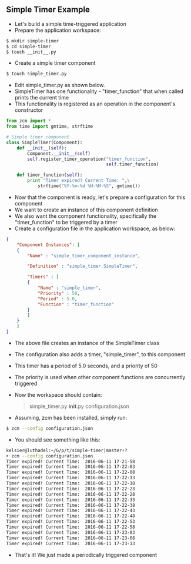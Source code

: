 Simple Timer Example
--------------------

* Let's build a simple time-triggered application
* Prepare the application workspace:

```bash
$ mkdir simple-timer
$ cd simple-timer
$ touch __init__.py
```

* Create a simple timer component

```bash
$ touch simple_timer.py
```

* Edit simple_timer.py as shown below. 
* SimpleTimer has one functionality - "timer_function" that when called prints the current time
* This functionality is registered as an operation in the component's constructor

```python
from zcm import *
from time import gmtime, strftime

# Simple timer component
class SimpleTimer(Component):
    def __init__(self):
        Component.__init__(self)
        self.register_timer_operation("timer_function", 
                                      self.timer_function)

    def timer_function(self):
        print "Timer expired! Current Time: ",\
            strftime("%Y-%m-%d %H-%M-%S", gmtime())
```

* Now that the component is ready, let's prepare a configuration for this component
* We want to create an instance of this component definition
* We also want the component functionality, specifically the "timer_function" to be triggered by a timer
* Create a configuration file in the application workspace, as below:

```json
{
    "Component Instances": [
	{
	    "Name" : "simple_timer_component_instance",

	    "Definition" : "simple_timer.SimpleTimer",

	    "Timers" : [
		{
		    "Name" : "simple_timer",
		    "Priority" : 50,
		    "Period" : 5.0,
		    "Function" : "timer_function"
		}
	    ]	    
	}
    ]
}
```

* The above file creates an instance of the SimpleTimer class
* The configuration also adds a timer, "simple_timer", to this component
* This timer has a period of 5.0 seconds, and a priority of 50
* The priority is used when other component functions are concurrently triggered
* Now the workspace should contain: 
  > simple_timer.py
  > __init__.py
  > configuration.json

* Assuming, zcm has been installed, simply run:

```bash
$ zcm --config configuration.json
```

* You should see something like this: 

```bash
kelsier@luthadel:~/G/p/t/simple-timer|master⚡?                                                                                                                                                            
➤ zcm --config configuration.json 
Timer expired! Current Time:  2016-06-11 17-21-58
Timer expired! Current Time:  2016-06-11 17-22-03
Timer expired! Current Time:  2016-06-11 17-22-08
Timer expired! Current Time:  2016-06-11 17-22-13
Timer expired! Current Time:  2016-06-11 17-22-18
Timer expired! Current Time:  2016-06-11 17-22-23
Timer expired! Current Time:  2016-06-11 17-22-28
Timer expired! Current Time:  2016-06-11 17-22-33
Timer expired! Current Time:  2016-06-11 17-22-38
Timer expired! Current Time:  2016-06-11 17-22-43
Timer expired! Current Time:  2016-06-11 17-22-48
Timer expired! Current Time:  2016-06-11 17-22-53
Timer expired! Current Time:  2016-06-11 17-22-58
Timer expired! Current Time:  2016-06-11 17-23-03
Timer expired! Current Time:  2016-06-11 17-23-08
Timer expired! Current Time:  2016-06-11 17-23-13
```

* That's it! We just made a periodically triggered component